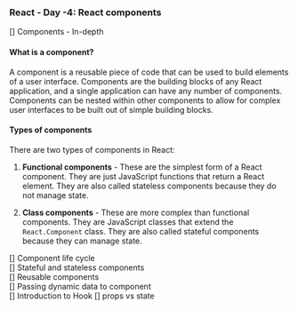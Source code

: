 ### React - Day -4: React components

[] Components - In-depth

#### What is a component?

A component is a reusable piece of code that can be used to build elements of a user interface. Components are the building blocks of any React application, and a single application can have any number of components. Components can be nested within other components to allow for complex user interfaces to be built out of simple building blocks.

#### Types of components

There are two types of components in React:

1. **Functional components** - These are the simplest form of a React component. They are just JavaScript functions that return a React element. They are also called stateless components because they do not manage state.

2. **Class components** - These are more complex than functional components. They are JavaScript classes that extend the `React.Component` class. They are also called stateful components because they can manage state.

[] Component life cycle  
[] Stateful and stateless components  
[] Reusable components  
[] Passing dynamic data to component  
[] Introduction to Hook
[] props vs state
